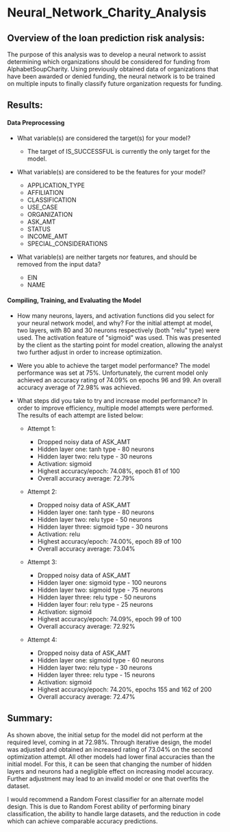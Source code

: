 # Neural_Network_Charity_Analysis

## Overview of the loan prediction risk analysis:

The purpose of this analysis was to develop a neural network to assist determining which organizations should be considered for funding from AlphabetSoupCharity.  Using previously obtained data of organizations that have been awarded or denied funding, the neural network is to be trained on multiple inputs to finally classify future organization requests for funding.

## Results:

#### Data Preprocessing
-  What variable(s) are considered the target(s) for your model?
    -  The target of IS_SUCCESSFUL is currently the only target for the model.

-  What variable(s) are considered to be the features for your model?
    -  APPLICATION_TYPE
    -  AFFILIATION
    -  CLASSIFICATION
    -  USE_CASE
    -  ORGANIZATION
    -  ASK_AMT
    -  STATUS
    -  INCOME_AMT
    -  SPECIAL_CONSIDERATIONS

-  What variable(s) are neither targets nor features, and should be removed from the input data?
    -  EIN
    -  NAME

#### Compiling, Training, and Evaluating the Model
-  How many neurons, layers, and activation functions did you select for your neural network model, and why?
For the initial attempt at model, two layers, with 80 and 30 neurons respectively (both "relu" type) were used.  The activation feature of "sigmoid" was used.  This was presented by the client as the starting point for model creation, allowing the analyst two further adjust in order to increase optimization.

-  Were you able to achieve the target model performance?
The model performance was set at 75%.  Unfortunately, the current model only achieved an accuracy rating of 74.09% on epochs 96 and 99.  An overall accuracy average of 72.98% was achieved.

-  What steps did you take to try and increase model performance?
In order to improve efficiency, multiple model attempts were performed.  The results of each attempt are listed below:

    -  Attempt 1:
        -  Dropped noisy data of ASK_AMT
        -  Hidden layer one: tanh type - 80 neurons
        -  Hidden layer two: relu type - 30 neurons
        -  Activation: sigmoid
        -  Highest accuracy/epoch: 74.08%, epoch 81 of 100
        -  Overall accuracy average: 72.79%
 
     -  Attempt 2:
        -  Dropped noisy data of ASK_AMT
        -  Hidden layer one: tanh type - 80 neurons
        -  Hidden layer two: relu type - 50 neurons
        -  Hidden layer three: sigmoid type - 30 neurons
        -  Activation: relu
        -  Highest accuracy/epoch: 74.00%, epoch 89 of 100
        -  Overall accuracy average: 73.04%

     -  Attempt 3:
        -  Dropped noisy data of ASK_AMT
        -  Hidden layer one: sigmoid type - 100 neurons
        -  Hidden layer two: sigmoid type - 75 neurons
        -  Hidden layer three: relu type - 50 neurons
        -  Hidden layer four: relu type - 25 neurons
        -  Activation: sigmoid
        -  Highest accuracy/epoch: 74.09%, epoch 99 of 100
        -  Overall accuracy average: 72.92%

     -  Attempt 4:
        -  Dropped noisy data of ASK_AMT
        -  Hidden layer one: sigmoid type - 60 neurons
        -  Hidden layer two: relu type - 30 neurons
        -  Hidden layer three: relu type - 15 neurons
        -  Activation: sigmoid
        -  Highest accuracy/epoch: 74.20%, epochs 155 and 162 of 200
        -  Overall accuracy average: 72.47%

## Summary:

As shown above, the initial setup for the model did not perform at the required level, coming in at 72.98%.  Through iterative design, the model was adjusted and obtained an increased rating of 73.04% on the second optimization attempt.  All other models had lower final accuracies than the initial model.  For this, it can be seen that changing the number of hidden layers and neurons had a negligible effect on increasing model accuracy.  Further adjustment may lead to an invalid model or one that overfits the dataset.

I would recommend a Random Forest classifier for an alternate model design.  This is due to Random Forest ability of performing binary classification, the ability to handle large datasets, and the reduction in code which can achieve comparable accuracy predictions.

